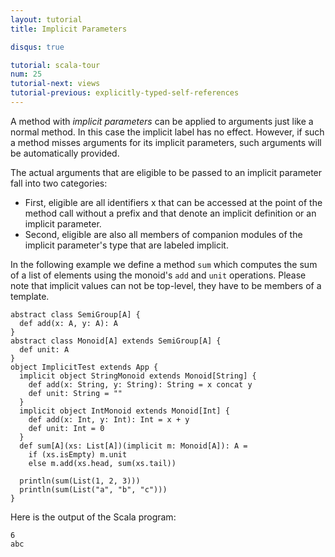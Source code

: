 ```yaml
---
layout: tutorial
title: Implicit Parameters

disqus: true

tutorial: scala-tour
num: 25
tutorial-next: views
tutorial-previous: explicitly-typed-self-references
---
```


A method with _implicit parameters_ can be applied to arguments just like a normal method. In this case the implicit label has no effect. However, if such a method misses arguments for its implicit parameters, such arguments will be automatically provided.

The actual arguments that are eligible to be passed to an implicit parameter fall into two categories:

* First, eligible are all identifiers x that can be accessed at the point of the method call without a prefix and that denote an implicit definition or an implicit parameter.
* Second, eligible are also all members of companion modules of the implicit parameter's type that are labeled implicit.

In the following example we define a method `sum` which computes the sum of a list of elements using the monoid's `add` and `unit` operations. Please note that implicit values can not be top-level, they have to be members of a template.
 
    abstract class SemiGroup[A] {
      def add(x: A, y: A): A
    }
    abstract class Monoid[A] extends SemiGroup[A] {
      def unit: A
    }
    object ImplicitTest extends App {
      implicit object StringMonoid extends Monoid[String] {
        def add(x: String, y: String): String = x concat y
        def unit: String = ""
      }
      implicit object IntMonoid extends Monoid[Int] {
        def add(x: Int, y: Int): Int = x + y
        def unit: Int = 0
      }
      def sum[A](xs: List[A])(implicit m: Monoid[A]): A =
        if (xs.isEmpty) m.unit
        else m.add(xs.head, sum(xs.tail))

      println(sum(List(1, 2, 3)))
      println(sum(List("a", "b", "c")))
    }

Here is the output of the Scala program:

    6
    abc
